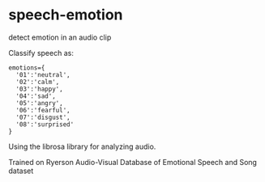 # speech-emotion
detect emotion in an audio clip

Classify speech as: 
```
emotions={
  '01':'neutral',
  '02':'calm',
  '03':'happy',
  '04':'sad',
  '05':'angry',
  '06':'fearful',
  '07':'disgust',
  '08':'surprised'
}
```

Using the librosa library for analyzing audio. 

Trained on Ryerson Audio-Visual Database of Emotional Speech and Song dataset